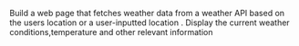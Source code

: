 Build a web page that fetches weather data from a weather API based on the users location or a user-inputted location . Display the current weather conditions,temperature and other relevant information

